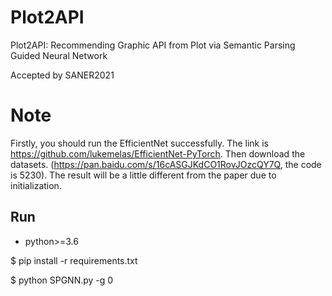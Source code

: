 # Plot2API
Plot2API: Recommending Graphic API from Plot via Semantic Parsing Guided Neural Network

Accepted by SANER2021

# Note
Firstly, you should run the EfficientNet successfully. The link is https://github.com/lukemelas/EfficientNet-PyTorch. 
Then download the datasets. (https://pan.baidu.com/s/16cASGJKdCO1RovJOzcQY7Q, the code is 5230).
The result will be a little different from the paper due to initialization.

## Run
- python>=3.6

$ pip install -r requirements.txt

$ python SPGNN.py -g 0

